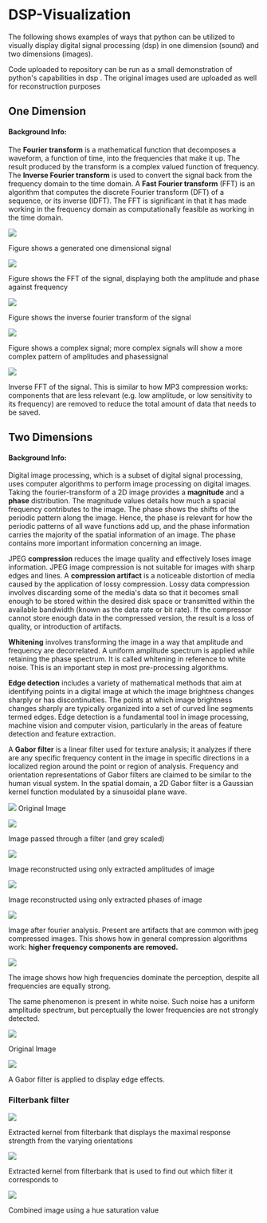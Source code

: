 # DSP-Visualization

The following shows examples of ways that python can be utilized to visually display digital signal processing (dsp) in one dimension (sound) and two dimensions (images).

Code uploaded to repository can be run as a small demonstration of python's capabilities in dsp . 
The original images used are uploaded as well for reconstruction purposes

## One Dimension 

#### Background Info:
The **Fourier transform** is a mathematical function that decomposes a waveform, a function of time, into the frequencies that make it up. The result produced by the transform is a complex valued function of frequency. The **Inverse Fourier transform** is used to convert the signal back from the frequency domain to the time domain.
A **Fast Fourier transform** (FFT) is an algorithm that computes the discrete Fourier transform (DFT) of a sequence, or its inverse (IDFT). The FFT is significant in that it has made working in the frequency domain as computationally feasible as working in the time domain. 


![](Results/1-D%20signal.png)

   Figure shows a generated one dimensional signal
   
![](Results/FFT.png)

  Figure shows the FFT of the signal, displaying both the amplitude and phase against frequency


![](Results/inv_ft.png)

  Figure shows the inverse fourier transform of the signal


![](Results/complex_sig.png)

Figure shows a complex signal; more complex signals will show a more complex 
pattern of amplitudes and phasessignal

![](Results/inv_fft.png)

Inverse FFT of the signal.
This is similar to how MP3 compression works: components that are 
less relevant (e.g. low amplitude, or low sensitivity to its frequency) 
are removed to reduce the total amount of data that needs to be saved.



## Two Dimensions

#### Background Info:

Digital image processing, which is a subset of digital signal processing, uses computer algorithms to perform image processing on digital images.
Taking the fourier-transform of a 2D image provides a **magnitude** and a **phase** distribution. The magnitude values details how much a spacial frequency contributes to the image. The phase shows the shifts of the periodic pattern along the image. Hence, the phase is relevant for how the periodic patterns of all wave functions add up, and the phase information carries the majority of the spatial information of an image. The phase contains more important information concerning an image.

JPEG **compression** reduces the image quality and effectively loses image information. JPEG image compression is not suitable for images with sharp edges and lines. A **compression artifact** is a noticeable distortion of media caused by the application of lossy compression. Lossy data compression involves discarding some of the media's data so that it becomes small enough to be stored within the desired disk space or transmitted within the available bandwidth (known as the data rate or bit rate). If the compressor cannot store enough data in the compressed version, the result is a loss of quality, or introduction of artifacts. 

**Whitening** involves transforming the image in a way that amplitude and frequency are decorrelated. A uniform amplitude spectrum is applied while retaining the phase spectrum. It is called whitening in reference to white noise. This is an important step in most pre-processing algorithms.

**Edge detection** includes a variety of mathematical methods that aim at identifying points in a digital image at which the image brightness changes sharply or has discontinuities. The points at which image brightness changes sharply are typically organized into a set of curved line segments termed edges. Edge detection is a fundamental tool in image processing, machine vision and computer vision, particularly in the areas of feature detection and feature extraction.

A **Gabor filter** is a linear filter used for texture analysis; it analyzes if there are any specific frequency content in the image in specific directions in a localized region around the point or region of analysis. Frequency and orientation representations of Gabor filters are claimed to be similar to the human visual system. In the spatial domain, a 2D Gabor filter is a Gaussian kernel function modulated by a sinusoidal plane wave.



![](Images/lake.jpg)
Original Image

![](Results/lake_lp_filter.png)

Image passed through a filter (and grey scaled)

![](Results/lake_amp.png)

Image reconstructed using only extracted amplitudes of image

![](Results/lake_phase.png)

Image reconstructed using only extracted phases of image

![](Results/lake_compress.png)

Image after fourier analysis. Present are artifacts that are common with jpeg compressed images. This shows how in general compression algorithms work: **higher frequency components are removed.**

![](Results/lake_whitened.png)

The image shows how high frequencies dominate the perception, despite all frequencies are equally strong.

The same phenomenon is present in white noise. Such noise has a uniform amplitude spectrum, but perceptually the lower frequencies are not strongly detected.


![](Images/cat.jpg)

Original Image

![](Results/snow_edge.png)

A Gabor filter is applied to display edge effects.


### Filterbank filter
![](Results/snow_fb1.png)

Extracted kernel from filterbank that displays the maximal response strength from the varying orientations

![](Results/snow_fb2.png)

Extracted kernel from filterbank that is used to find out which filter it corresponds to

![](Results/snow_combo_fb.png)

Combined image using a hue saturation value 






